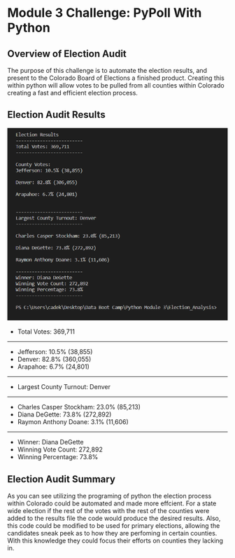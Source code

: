# Module 3 Challenge: PyPoll With Python
## Overview of Election Audit
The purpose of this challenge is to automate the election results, and present to the Colorado Board of Elections a finished product. Creating this within python will allow votes to be pulled from all counties within Colorado creating a fast and efficient election process.
## Election Audit Results
![election_results_screenshot.png](election_results_screenshot.png)

* Total Votes: 369,711
---
* Jefferson: 10.5% (38,855)
* Denver: 82.8% (360,055)
* Arapahoe: 6.7% (24,801)
---
* Largest County Turnout: Denver
---
* Charles Casper Stockham: 23.0% (85,213)
* Diana DeGette: 73.8% (272,892)
* Raymon Anthony Doane: 3.1% (11,606)
---
* Winner: Diana DeGette
* Winning Vote Count: 272,892
* Winning Percentage: 73.8%
## Election Audit Summary
As you can see utilizing the programing of python the election process within Colorado could be automated and made more effcient. For a state wide election if the rest of the votes with the rest of the counties were added to the results file the code would produce the desired results. Also, this code could be modified to be used for primary elections, allowing the candidates sneak peek as to how they are perfoming in certain counties. With this knowledge they could focus their efforts on counties they lacking in.
